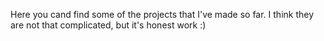 Here you cand find some of the projects that I've made so far.
I think they are not that complicated, but it's honest work :)
